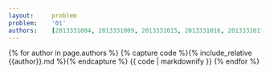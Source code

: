 ```yaml
---
layout:     problem
problem:    '01'
authors:    [2013331004, 2013331009, 2013331015, 2013331016, 2013331017, 2013331018, 2013331019, 2013331021, 2013331024, 2013331028, 2013331032, 2013331033, 2013331034, 2013331035, 2013331036, 2013331038, 2013331040, 2013331042, 2013331047, 2013331057, 2013331061]
---
```


{% for author in page.authors %}
{% capture code %}{% include_relative {{author}}.md %}{% endcapture %}
{{ code | markdownify }}
{% endfor %}